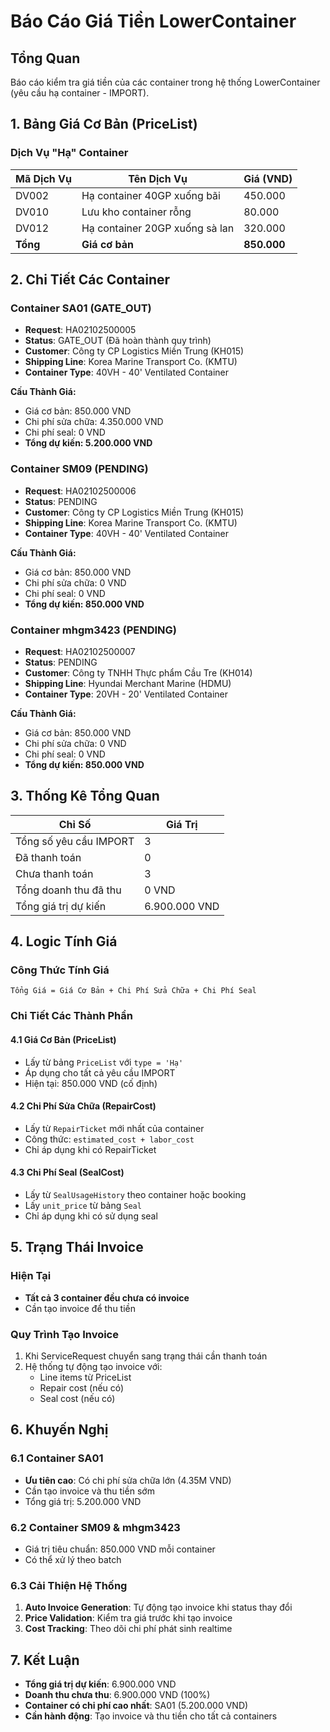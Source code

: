 # Báo Cáo Giá Tiền LowerContainer

## Tổng Quan
Báo cáo kiểm tra giá tiền của các container trong hệ thống LowerContainer (yêu cầu hạ container - IMPORT).

## 1. Bảng Giá Cơ Bản (PriceList)

### Dịch Vụ "Hạ" Container
| Mã Dịch Vụ | Tên Dịch Vụ | Giá (VND) |
|-------------|-------------|-----------|
| DV002 | Hạ container 40GP xuống bãi | 450.000 |
| DV010 | Lưu kho container rỗng | 80.000 |
| DV012 | Hạ container 20GP xuống sà lan | 320.000 |
| **Tổng** | **Giá cơ bản** | **850.000** |

## 2. Chi Tiết Các Container

### Container SA01 (GATE_OUT)
- **Request**: HA02102500005
- **Status**: GATE_OUT (Đã hoàn thành quy trình)
- **Customer**: Công ty CP Logistics Miền Trung (KH015)
- **Shipping Line**: Korea Marine Transport Co. (KMTU)
- **Container Type**: 40VH - 40' Ventilated Container

**Cấu Thành Giá:**
- Giá cơ bản: 850.000 VND
- Chi phí sửa chữa: 4.350.000 VND
- Chi phí seal: 0 VND
- **Tổng dự kiến: 5.200.000 VND**

### Container SM09 (PENDING)
- **Request**: HA02102500006
- **Status**: PENDING
- **Customer**: Công ty CP Logistics Miền Trung (KH015)
- **Shipping Line**: Korea Marine Transport Co. (KMTU)
- **Container Type**: 40VH - 40' Ventilated Container

**Cấu Thành Giá:**
- Giá cơ bản: 850.000 VND
- Chi phí sửa chữa: 0 VND
- Chi phí seal: 0 VND
- **Tổng dự kiến: 850.000 VND**

### Container mhgm3423 (PENDING)
- **Request**: HA02102500007
- **Status**: PENDING
- **Customer**: Công ty TNHH Thực phẩm Cầu Tre (KH014)
- **Shipping Line**: Hyundai Merchant Marine (HDMU)
- **Container Type**: 20VH - 20' Ventilated Container

**Cấu Thành Giá:**
- Giá cơ bản: 850.000 VND
- Chi phí sửa chữa: 0 VND
- Chi phí seal: 0 VND
- **Tổng dự kiến: 850.000 VND**

## 3. Thống Kê Tổng Quan

| Chỉ Số | Giá Trị |
|---------|---------|
| Tổng số yêu cầu IMPORT | 3 |
| Đã thanh toán | 0 |
| Chưa thanh toán | 3 |
| Tổng doanh thu đã thu | 0 VND |
| Tổng giá trị dự kiến | 6.900.000 VND |

## 4. Logic Tính Giá

### Công Thức Tính Giá
```
Tổng Giá = Giá Cơ Bản + Chi Phí Sửa Chữa + Chi Phí Seal
```

### Chi Tiết Các Thành Phần

#### 4.1 Giá Cơ Bản (PriceList)
- Lấy từ bảng `PriceList` với `type = 'Hạ'`
- Áp dụng cho tất cả yêu cầu IMPORT
- Hiện tại: 850.000 VND (cố định)

#### 4.2 Chi Phí Sửa Chữa (RepairCost)
- Lấy từ `RepairTicket` mới nhất của container
- Công thức: `estimated_cost + labor_cost`
- Chỉ áp dụng khi có RepairTicket

#### 4.3 Chi Phí Seal (SealCost)
- Lấy từ `SealUsageHistory` theo container hoặc booking
- Lấy `unit_price` từ bảng `Seal`
- Chỉ áp dụng khi có sử dụng seal

## 5. Trạng Thái Invoice

### Hiện Tại
- **Tất cả 3 container đều chưa có invoice**
- Cần tạo invoice để thu tiền

### Quy Trình Tạo Invoice
1. Khi ServiceRequest chuyển sang trạng thái cần thanh toán
2. Hệ thống tự động tạo invoice với:
   - Line items từ PriceList
   - Repair cost (nếu có)
   - Seal cost (nếu có)

## 6. Khuyến Nghị

### 6.1 Container SA01
- **Ưu tiên cao**: Có chi phí sửa chữa lớn (4.35M VND)
- Cần tạo invoice và thu tiền sớm
- Tổng giá trị: 5.200.000 VND

### 6.2 Container SM09 & mhgm3423
- Giá trị tiêu chuẩn: 850.000 VND mỗi container
- Có thể xử lý theo batch

### 6.3 Cải Thiện Hệ Thống
1. **Auto Invoice Generation**: Tự động tạo invoice khi status thay đổi
2. **Price Validation**: Kiểm tra giá trước khi tạo invoice
3. **Cost Tracking**: Theo dõi chi phí phát sinh realtime

## 7. Kết Luận

- **Tổng giá trị dự kiến**: 6.900.000 VND
- **Doanh thu chưa thu**: 6.900.000 VND (100%)
- **Container có chi phí cao nhất**: SA01 (5.200.000 VND)
- **Cần hành động**: Tạo invoice và thu tiền cho tất cả containers
